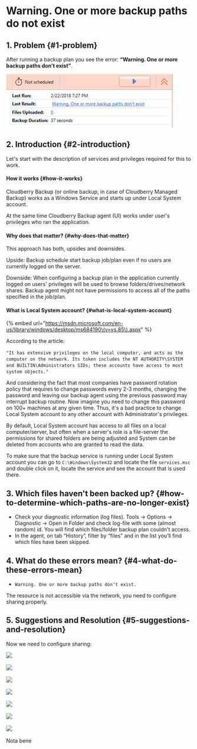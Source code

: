 # Warning. One or more backup paths do not exist

## 1. Problem {#1-problem}

After running a backup plan you see the error: **“Warning. One or more backup paths don’t exist”**.  


![](.gitbook/assets/image%20%282%29.png)



## 2. Introduction {#2-introduction}

Let's start with the description of services and privileges required for this to work.

#### How it works {#how-it-works}

Cloudberry Backup \(or online backup, in case of Cloudberry Managed Backup\) works as a Windows Service and starts up under Local System account.

At the same time Cloudberry Backup agent \(UI\) works under user's privileges who ran the application.

#### Why does that matter? {#why-does-that-matter}

This approach has both, upsides and downsides.

Upside: Backup schedule start backup job/plan even if no users are currently logged on the server.

Downside: When configuring a backup plan in the application currently logged on users' privileges will be used to browse folders/drives/network shares. Backup agent might not have permissions to access all of the paths specified in the job/plan.

#### What is Local System account? {#what-is-local-system-account}

{% embed url="https://msdn.microsoft.com/en-us/library/windows/desktop/ms684190\(v=vs.85\).aspx" %}

According to the article: 

`"It has extensive privileges on the local computer, and acts as the computer on the network. Its token includes the NT AUTHORITY\SYSTEM and BUILTIN\Administrators SIDs; these accounts have access to most system objects."` 

And considering the fact that most companies have password rotation policy that requires to change passwords every 2-3 months, changing the password and leaving our backup agent using the previous password may interrupt backup routine. Now imagine you need to change this password on 100+ machines at any given time. Thus, it's a bad practice to change Local System account to any other account with Administrator's privileges.

By default, Local System account has access to all files on a local computer/server, but often when a server's role is a file-server the permissions for shared folders are being adjusted and System can be deleted from accounts who are granted to read the data.

To make sure that the backup service is running under Local System account you can go to `C:\Windows\System32` and locate the file `services.msc` and double click on it, locate the service and see the account that is used there.

## 3. Which files haven't been backed up? {#how-to-determine-which-paths-are-no-longer-exist}

* Check your diagnostic information \(log files\). Tools -&gt; Options -&gt; Diagnostic -&gt; Open in Folder and check log-file with some \(almost random\) id. You will find which files/folder backup plan couldn't access.
* In the agent, on tab “History”, filter by “files” and in the list you’ll find which files have been skipped.

## 4. What do these errors mean? {#4-what-do-these-errors-mean}

* `Warning. One or more backup paths don’t exist.`

The resource is not accessible via the network, you need to configure sharing properly.

## 5. Suggestions and Resolution​ {#5-suggestions-and-resolution}

Now we need to configure sharing:

![](https://blobscdn.gitbook.com/v0/b/gitbook-28427.appspot.com/o/assets%2F-L2ume6fNKg90cMxFbXd%2F-L5y0dZN2IrudirpFhGD%2F-L5yMp1qrE5_HWLaAgex%2Fimage.png?alt=media&token=9bbd93ae-f1da-4f55-a04a-d0fe23e035f2)

![](https://blobscdn.gitbook.com/v0/b/gitbook-28427.appspot.com/o/assets%2F-L2ume6fNKg90cMxFbXd%2F-L5y0dZN2IrudirpFhGD%2F-L5yN-mn-l9nacQ34Day%2Fimage.png?alt=media&token=9f57c7af-e968-4157-a7e9-a1c74c6b9bd5)

![](https://blobscdn.gitbook.com/v0/b/gitbook-28427.appspot.com/o/assets%2F-L2ume6fNKg90cMxFbXd%2F-L5y0dZN2IrudirpFhGD%2F-L5yNPeoWoAXAa31WHx4%2Fimage.png?alt=media&token=88fd0127-6079-46b9-b50e-1b37ff494121)

![](https://blobscdn.gitbook.com/v0/b/gitbook-28427.appspot.com/o/assets%2F-L2ume6fNKg90cMxFbXd%2F-L61W612ZO96LrBRgVcU%2F-L61XAlD9KGK_9BU9Q9z%2Fimage.png?alt=media&token=89febf01-7788-4248-9c2f-3675b9f63376)

![](https://blobscdn.gitbook.com/v0/b/gitbook-28427.appspot.com/o/assets%2F-L2ume6fNKg90cMxFbXd%2F-L61W612ZO96LrBRgVcU%2F-L61XNv8M6unwflUKEz-%2Fimage.png?alt=media&token=f5ddc7ed-f97f-4674-81d6-35d7dc5957a8)

![](https://blobscdn.gitbook.com/v0/b/gitbook-28427.appspot.com/o/assets%2F-L2ume6fNKg90cMxFbXd%2F-L61W612ZO96LrBRgVcU%2F-L61XWVr1u78CHezALWD%2Fimage.png?alt=media&token=79aeaaeb-d5c4-4dff-bd9d-0c3179fdfdc7)

  


![](https://blobscdn.gitbook.com/v0/b/gitbook-28427.appspot.com/o/assets%2F-L2ume6fNKg90cMxFbXd%2F-L5y0dZN2IrudirpFhGD%2F-L5yNs2PANBbzql1jShb%2Fimage.png?alt=media&token=85494a30-ecc5-490b-9cbd-bba5d6779b1d)

 Nota bene

